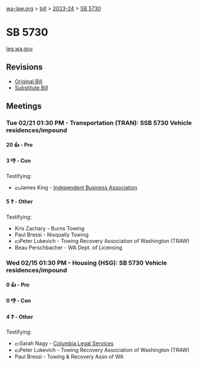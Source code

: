 [wa-law.org](/) > [bill](/bill/) > [2023-24](/bill/2023-24/) > [SB 5730](/bill/2023-24/sb/5730/)

# SB 5730
[leg.wa.gov](https://app.leg.wa.gov/billsummary?BillNumber=5730&Year=2023&Initiative=false)

## Revisions
* [Original Bill](1/)
* [Substitute Bill](S/)

## Meetings
### Tue 02/21 01:30 PM - Transportation (TRAN): SSB 5730 Vehicle residences/impound
#### 20 👍 - Pro

#### 3 👎 - Con
Testifying:
* 💵James King - [Independent Business Association](/org/independent_business_association/)

#### 5 ❓ - Other
Testifying:
* Kris Zachary - Burns Towing
* Paul Bressi - Nisqually Towing
* 💵Peter Lukevich - Towing Recovery Association of Washington (TRAW)
* Beau Perschbacher - WA Dept. of Licensing

### Wed 02/15 01:30 PM - Housing (HSG): SB 5730 Vehicle residences/impound
#### 0 👍 - Pro

#### 0 👎 - Con

#### 4 ❓ - Other
Testifying:
* 💵Sarah Nagy - [Columbia Legal Services](/org/columbia_legal_services/)
* 💵Peter Lukevich - Towing Recovery Association of Washington (TRAW)
* Paul Bressi - Towing & Recovery Assn of WA
